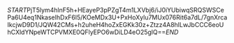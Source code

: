 $START$PjT5lym4hlnF5h+HEayeP3pPZgT4m1LXVbj6/iJ0iYUbiwqSRQSWSCePa6U4eq1NkaseIhDxF6l5/KOeMDx3U+PxHoXylu7MUx076Rit6a7dL/7gnXrcaIkcjwD9D1/JQW42CMs+h2uheH4hoZxEGKk30z+Ztzz4A8hlLwJbCCC6eoUhCXldYNpeWTCPVMXE0QFlyEPO6wDiLD4eO25glQ==$END$